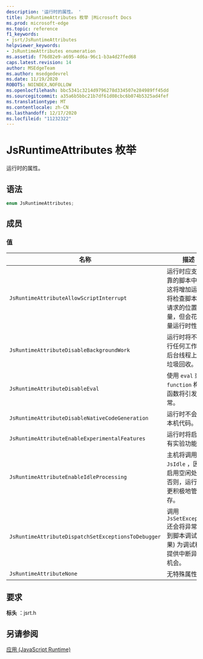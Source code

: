 ```yaml
---
description: '运行时的属性。 '
title: JsRuntimeAttributes 枚举 |Microsoft Docs
ms.prod: microsoft-edge
ms.topic: reference
f1_keywords:
- jsrt/JsRuntimeAttributes
helpviewer_keywords:
- JsRuntimeAttributes enumeration
ms.assetid: f76d82e9-a695-4d6a-96c1-b3a4d27fed68
caps.latest.revision: 14
author: MSEdgeTeam
ms.author: msedgedevrel
ms.date: 11/19/2020
ROBOTS: NOINDEX,NOFOLLOW
ms.openlocfilehash: bbc5341c3214d9796278d334507e284989ff45dd
ms.sourcegitcommit: a35a6b5bbc21b7df61d08cbc6b074b5325ad4fef
ms.translationtype: MT
ms.contentlocale: zh-CN
ms.lasthandoff: 12/17/2020
ms.locfileid: "11232322"
---
```

# JsRuntimeAttributes 枚举

运行时的属性。  
  
## 语法  
  
```cpp  
enum JsRuntimeAttributes;  
```  
  
## 成员  
  
### 值  
  
|名称|描述|  
|----------|-----------------|  
|`JsRuntimeAttributeAllowScriptInterrupt`|运行时应支持可靠的脚本中断。 这将增加运行时将检查脚本中断请求的位置数量，但会花费少量运行时性能。|  
|`JsRuntimeAttributeDisableBackgroundWork`|运行时将不会执行任何工作 (如后台线程上的) 垃圾回收。|  
|`JsRuntimeAttributeDisableEval`|使用 `eval` 或 `function` 构造函数将引发异常。|  
|`JsRuntimeAttributeDisableNativeCodeGeneration`|运行时不会生成本机代码。|  
|`JsRuntimeAttributeEnableExperimentalFeatures`|运行时将启用所有实验功能。|  
|`JsRuntimeAttributeEnableIdleProcessing`|主机将调用 `JsIdle` ，因此启用空闲处理。 否则，运行时将更积极地管理内存。|  
|`JsRuntimeAttributeDispatchSetExceptionsToDebugger`|调用 `JsSetException` 还会将异常调度到脚本调试 (如果) 为调试程序提供中断异常的机会。|  
|`JsRuntimeAttributeNone`|无特殊属性。|  
  
## 要求  
 **标头** ：jsrt.h  
  
## 另请参阅  
 [应用 (JavaScript Runtime)](../chakra-hosting/reference-javascript-runtime.md)
